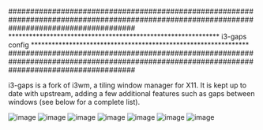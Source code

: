 #############################################################################################################################################
************************************************************* i3-gaps config ***************************************************************
#############################################################################################################################################

i3-gaps is a fork of i3wm, a tiling window manager for X11. It is kept up to date with upstream, adding a few additional features such as gaps between windows (see below for a complete list).

![image](https://i.imgur.com/hW4Q9qJ.jpg)
![image](https://i.imgur.com/CP6Xfxn.png)
![image](https://i.imgur.com/6hJDa3D.png)
![image](https://i.imgur.com/W0datS9.png)
![image](https://i.imgur.com/YZMqix2.jpg)
![image](https://i.imgur.com/Gh6yXKG.jpg)
![image](https://i.imgur.com/fwyli9y.jpg)
